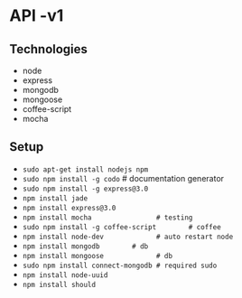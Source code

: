# API -v1

## Technologies
- node
- express
- mongodb
- mongoose
- coffee-script
- mocha

## Setup
- `sudo apt-get install nodejs npm`
- `sudo npm install -g codo`  # documentation generator
- `sudo npm install -g express@3.0`
- `npm install jade`
- `npm install express@3.0`
- `npm install mocha 				# testing` 
- `sudo npm install -g coffee-script		# coffee`
- `npm install node-dev				# auto restart node`
- `npm install mongodb        # db`
- `npm install mongoose				# db`
- `sudo npm install connect-mongodb # required sudo`
- `npm install node-uuid`
- `npm install should`